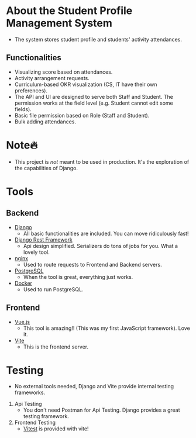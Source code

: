 
# About the Student Profile Management System
- The system stores student profile and students' activity attendances.

## Functionalities
- Visualizing score based on attendances. 
- Activity arrangement requests.
- Curriculum-based OKR visualization (CS, IT have their own preferences). 
- The API and UI are designed to serve both Staff and Student. The permission works at the field level (e.g. Student cannot edit some fields).
- Basic file permission based on Role (Staff and Student).
- Bulk adding attendances.
    
# Note🔥 
- This project is *not* meant to be used in production. It's the exploration of the capabilities of Django. 


# Tools

## Backend 

- [Django](https://github.com/django/django)
  - All basic functionalities are included. You can move ridiculously fast!
- [Django Rest Framework](https://github.com/encode/django-rest-framework)
  - Api design simplified. Serializers do tons of jobs for you. What a lovely tool. 
- [nginx](https://github.com/nginx/nginx)
  - Used to route requests to Frontend and Backend servers.
- [PostgreSQL](https://github.com/postgres/postgres)
  - When the tool is great, everything just works. 
- [Docker](https://github.com/docker)
  - Used to run PostgreSQL.


## Frontend
- [Vue.js](https://github.com/vuejs) 
   - This tool is amazing!! (This was my first JavaScript framework). Love it.
- [Vite](https://vitejs.dev/)
   - This is the frontend server.
    

# Testing
    
- No external tools needed, Django and Vite provide internal testing frameworks.

1. Api Testing
   - You don't need Postman for Api Testing. Django provides a great testing framework.
2. Frontend Testing
   - [Vitest](https://github.com/vitest-dev/vitest) is provided with vite!
